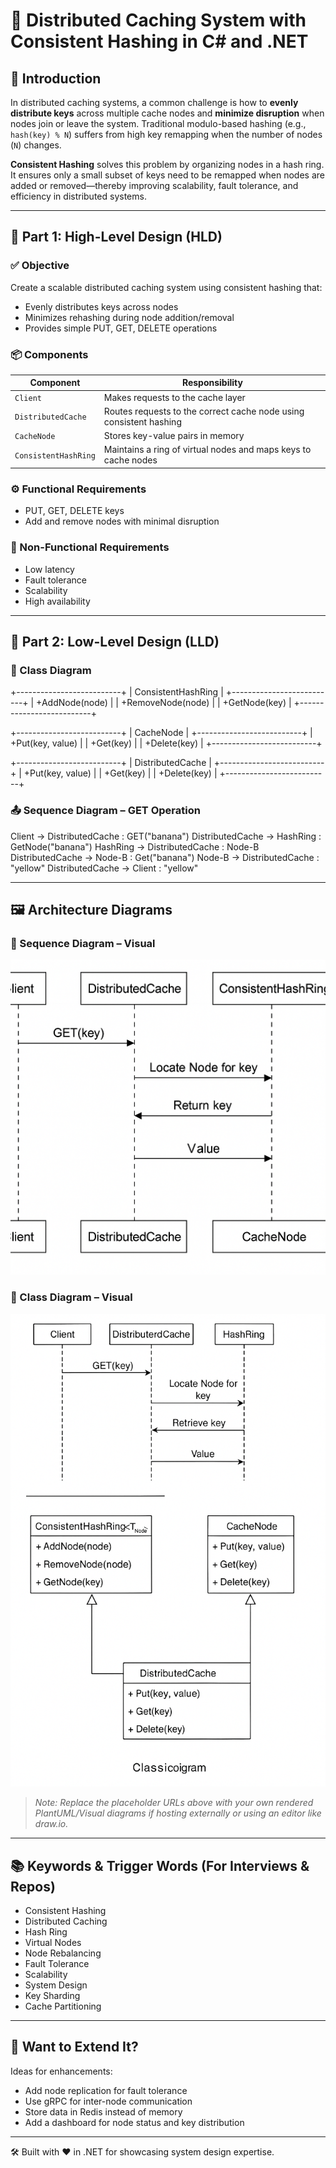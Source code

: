 ﻿# 🧩 Distributed Caching System with Consistent Hashing in C# and .NET

## 📘 Introduction

In distributed caching systems, a common challenge is how to **evenly distribute keys** across multiple cache nodes and **minimize disruption** when nodes join or leave the system. Traditional modulo-based hashing (e.g., `hash(key) % N`) suffers from high key remapping when the number of nodes (`N`) changes.

**Consistent Hashing** solves this problem by organizing nodes in a hash ring. It ensures only a small subset of keys need to be remapped when nodes are added or removed—thereby improving scalability, fault tolerance, and efficiency in distributed systems.

---

## 🧠 Part 1: High-Level Design (HLD)

### ✅ Objective
Create a scalable distributed caching system using consistent hashing that:
- Evenly distributes keys across nodes
- Minimizes rehashing during node addition/removal
- Provides simple PUT, GET, DELETE operations

### 📦 Components

| Component              | Responsibility                                                                 |
|------------------------|--------------------------------------------------------------------------------|
| `Client`               | Makes requests to the cache layer                                              |
| `DistributedCache`     | Routes requests to the correct cache node using consistent hashing             |
| `CacheNode`            | Stores key-value pairs in memory                                               |
| `ConsistentHashRing`   | Maintains a ring of virtual nodes and maps keys to cache nodes                 |

### ⚙️ Functional Requirements
- PUT, GET, DELETE keys
- Add and remove nodes with minimal disruption

### 🧰 Non-Functional Requirements
- Low latency
- Fault tolerance
- Scalability
- High availability

---

## 🔧 Part 2: Low-Level Design (LLD)

### 📐 Class Diagram

+--------------------------+ | ConsistentHashRing<T> | +--------------------------+ | +AddNode(node) | | +RemoveNode(node) | | +GetNode(key) | +--------------------------+

+--------------------------+ | CacheNode | +--------------------------+ | +Put(key, value) | | +Get(key) | | +Delete(key) | +--------------------------+

+--------------------------+ | DistributedCache | +--------------------------+ | +Put(key, value) | | +Get(key) | | +Delete(key) | +--------------------------+

### 📤 Sequence Diagram – GET Operation

Client → DistributedCache : GET("banana") DistributedCache → HashRing : GetNode("banana") HashRing → DistributedCache : Node-B DistributedCache → Node-B : Get("banana") Node-B → DistributedCache : "yellow" DistributedCache → Client : "yellow"


---

## 🖼️ Architecture Diagrams

### 🧭 Sequence Diagram – Visual

![Sequence Diagram](doc-assets/image_1.png)

### 🧱 Class Diagram – Visual

![Class Diagram](doc-assets/image_2.png)

> _Note: Replace the placeholder URLs above with your own rendered PlantUML/Visual diagrams if hosting externally or using an editor like draw.io._

---

## 📚 Keywords & Trigger Words (For Interviews & Repos)

- Consistent Hashing
- Distributed Caching
- Hash Ring
- Virtual Nodes
- Node Rebalancing
- Fault Tolerance
- Scalability
- System Design
- Key Sharding
- Cache Partitioning

---

## 💬 Want to Extend It?

Ideas for enhancements:
- Add node replication for fault tolerance
- Use gRPC for inter-node communication
- Store data in Redis instead of memory
- Add a dashboard for node status and key distribution

---

🛠️ Built with ❤️ in .NET for showcasing system design expertise.


